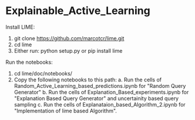 # Explainable_Active_Learning

Install LIME:

1. git clone https://github.com/marcotcr/lime.git
2. cd lime
3. Either run: python setup.py or pip install lime

Run the notebooks:

1. cd lime/doc/notebooks/
2. Copy the following notebooks to this path:
    a. Run the cells of Random_Active_Learning_based_predictions.ipynb for "Random Query Generator"
    b. Run the cells of Explanation_Based_experiments.ipynb for "Explanation Based Query Generator" and uncertainity based query sampling
    c. Run the cells of Explanataion_based_Algorithm_2.ipynb for "Implementation of lime based Algorithm".
